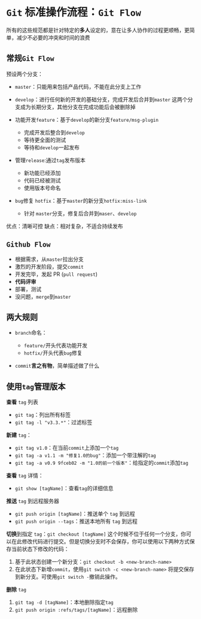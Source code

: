 # `Git` 标准操作流程：`Git Flow`

所有的这些规范都是针对特定的**多人**设定的，意在让多人协作的过程更顺畅，更简单，减少不必要的冲突和时间的浪费

## 常规`Git Flow`

预设两个分支：

- `master`：只能用来包括产品代码，不能在此分支上工作
- `develop`：进行任何新的开发的基础分支，完成开发后合并到`master`
  这两个分支成为长期分支，其他分支在完成功能后会被删除掉

- 功能开发`feature`：基于`develop`的新分支`feature/msg-plugin`

  - 完成开发后整合到`develop`
  - 等待更全面的测试
  - 等待和`develop`一起发布

- 管理`release`:通过`tag`发布版本

  - 新功能已经添加
  - 代码已经被测试
  - 使用版本号命名

- `bug`修复 `hotfix`：基于`master`的新分支`hotfix:miss-link`
  - 针对 `master`分支，修复后合并到`maser`、`develop`

优点：清晰可控
缺点：相对复杂，不适合持续发布

## `Github Flow`

- 根据需求，从`master`拉出分支
- 激烈的开发阶段，提交`commit`
- 开发完毕，发起 PR (`pull request`)
- **代码评审**
- 部署，测试
- 没问题，`merge`到`master`

## 两大规则

- `branch`命名：

  - `feature/`开头代表功能开发
  - `hotfix/`开头代表`bug`修复

- `commit`**言之有物**，简单描述做了什么

## 使用`tag`管理版本

**查看** `tag` 列表

- `git tag`：列出所有标签
- `git tag -l "v3.3.*"`：过滤标签

**新建** `tag`：

- `git tag v1.0`：在当前`commit`上添加一个`tag`
- `git tag -a v1.1 -m "修复1.0的bug"`：添加一个带注解的`tag`
- `git tag -a v0.9 9fceb02 -m "1.0的前一个版本"`：给指定的`commit`添加`tag`

**查看** `tag` 详情：

- `git show [tagName]`：查看`tag`的详细信息

**推送** `tag` 到远程服务器

- `git push origin [tagName]`：推送单个 `tag` 到远程
- `git push origin --tags`：推送本地所有 `tag` 到远程

**切换**到指定 `tag`：`git checkout [tagName]`
这个时候不位于任何一个分支，你可以在此修改代码进行提交。但是切换分支时不会保存，你可以使用以下两种方式保存当前状态下修改的代码：

1. 基于此状态创建一个新分支：`git checkout -b <new-branch-name>`
2. 在此状态下新增`commit`，使用`git switch -c <new-branch-name>` 将提交保存到新分支。可使用`git switch -`撤销此操作。

**删除** `tag`

1. `git tag -d [tagName]`：本地删除指定`tag`
2. `git push origin :refs/tags/[tagName]`：远程删除
